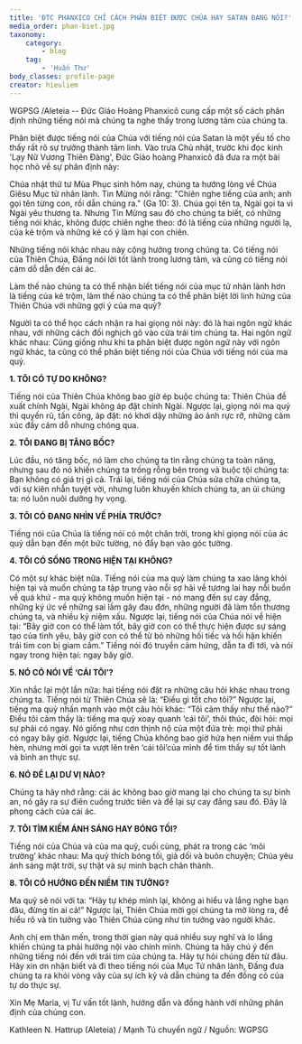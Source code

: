 ```yaml
---
title: 'ĐTC PHANXICO CHỈ CÁCH PHÂN BIỆT ĐƯỢC CHÚA HAY SATAN ĐANG NÓI?'
media_order: phan-biet.jpg
taxonomy:
    category:
        - blog
    tag:
        - 'Huấn Thư'
body_classes: profile-page
creator: hieuliem
---
```


WGPSG /Aleteia -- Đức Giáo Hoàng Phanxicô cung cấp một số cách phân định những tiếng nói mà chúng ta nghe thấy trong lương tâm của chúng ta.

Phân biệt được tiếng nói của Chúa với tiếng nói của Satan là một yếu tố cho thấy rất rõ sự trưởng thành tâm linh. Vào trưa Chủ nhật, trước khi đọc kinh 'Lạy Nữ Vương Thiên Đàng', Đức Giáo hoàng Phanxicô đã đưa ra một bài học nhỏ về sự phân định này:

Chúa nhật thứ tư Mùa Phục sinh hôm nay, chúng ta hướng lòng về Chúa Giêsu Mục tử nhân lành. Tin Mừng nói rằng: "Chiên nghe tiếng của anh; anh gọi tên từng con, rồi dẫn chúng ra." (Ga 10: 3). Chúa gọi tên ta, Ngài gọi ta vì Ngài yêu thương ta. Nhưng Tin Mừng sau đó cho chúng ta biết, có những tiếng nói khác, không được chiên nghe theo: đó là tiếng của những người lạ, của kẻ trộm và những kẻ có ý làm hại con chiên.

Những tiếng nói khác nhau này cộng hưởng trong chúng ta. Có tiếng nói của Thiên Chúa, Đấng nói lời tốt lành trong lương tâm, và cũng có tiếng nói cám dỗ dẫn đến cái ác.

Làm thế nào chúng ta có thể nhận biết tiếng nói của mục tử nhân lành hơn là tiếng của kẻ trộm, làm thế nào chúng ta có thể phân biệt lời linh hứng của Thiên Chúa với những gợi ý của ma quỷ?

Người ta có thể học cách nhận ra hai giọng nói này: đó là hai ngôn ngữ khác nhau, với những cách đối nghịch gõ vào cửa trái tim chúng ta. Hai ngôn ngữ khác nhau: Cũng giống như khi ta phân biệt được ngôn ngữ này với ngôn ngữ khác, ta cũng có thể phân biệt tiếng nói của Chúa với tiếng nói của ma quỷ.

**1. TÔI CÓ TỰ DO KHÔNG?**

Tiếng nói của Thiên Chúa không bao giờ ép buộc chúng ta: Thiên Chúa đề xuất chính Ngài, Ngài không áp đặt chính Ngài. Ngược lại, giọng nói ma quỷ thì quyến rũ, tấn công, áp đặt: nó khơi dậy những ảo ảnh rực rỡ, những cảm xúc đầy cám dỗ nhưng chóng qua.

**2. TÔI ĐANG BỊ TÂNG BỐC?**

Lúc đầu, nó tâng bốc, nó làm cho chúng ta tin rằng chúng ta toàn năng, nhưng sau đó nó khiến chúng ta trống rỗng bên trong và buộc tội chúng ta: Bạn không có giá trị gì cả. Trái lại, tiếng nói của Chúa sửa chữa chúng ta, với sự kiên nhẫn tuyệt vời, nhưng luôn khuyến khích chúng ta, an ủi chúng ta: nó luôn nuôi dưỡng hy vọng.

**3. TÔI CÓ ĐANG NHÌN VỀ PHÍA TRƯỚC?**

Tiếng nói của Chúa là tiếng nói có một chân trời, trong khi giọng nói của ác quỷ dẫn bạn đến một bức tường, nó đẩy bạn vào góc tường.

**4. TÔI CÓ SỐNG TRONG HIỆN TẠI KHÔNG?**

Có một sự khác biệt nữa. Tiếng nói của ma quỷ làm chúng ta xao lãng khỏi hiện tại và muốn chúng ta tập trung vào nỗi sợ hãi về tương lai hay nỗi buồn về quá khứ - ma quỷ không muốn hiện tại - nó mang đến sự cay đắng, những ký ức về những sai lầm gây đau đớn, những người đã làm tổn thương chúng ta, và nhiều kỷ niệm xấu. Ngược lại, tiếng nói của Chúa nói về hiện tại: “Bây giờ con có thể làm tốt, bây giờ con có thể thực hiện được sự sáng tạo của tình yêu, bây giờ con có thể từ bỏ những hối tiếc và hối hận khiến trái tim con bị giam cầm.” Tiếng nói đó truyền cảm hứng, dẫn ta đi tới, và nói ngay trong hiện tại: ngay bây giờ.

**5. NÓ CÓ NÓI VỀ ‘CÁI TÔI’?**

Xin nhắc lại một lần nữa: hai tiếng nói đặt ra những câu hỏi khác nhau trong chúng ta. Tiếng nói từ Thiên Chúa sẽ là: “Điều gì tốt cho tôi?” Ngược lại, tiếng ma quỷ nhấn mạnh vào một câu hỏi khác: “Tôi cảm thấy như thế nào?” Điều tôi cảm thấy là: tiếng ma quỷ xoay quanh ‘cái tôi’, thôi thúc, đòi hỏi: mọi sự phải có ngay. Nó giống như cơn thịnh nộ của một đứa trẻ: mọi thứ phải có ngay bây giờ. Ngược lại, tiếng Chúa không bao giờ hứa hẹn niềm vui thấp hèn, nhưng mời gọi ta vượt lên trên ‘cái tôi’của mình để tìm thấy sự tốt lành và bình an thực sự.

**6. NÓ ĐỂ LẠI DƯ VỊ NÀO?**

Chúng ta hãy nhớ rằng: cái ác không bao giờ mang lại cho chúng ta sự bình an, nó gây ra sự điên cuồng trước tiên và để lại sự cay đắng sau đó. Đây là phong cách của cái ác.

**7. TÔI TÌM KIẾM ÁNH SÁNG HAY BÓNG TỐI?**

Tiếng nói của Chúa và của ma quỷ, cuối cùng, phát ra trong các ‘môi trường’ khác nhau: Ma quỷ thích bóng tối, giả dối và buôn chuyện; Chúa yêu ánh sáng mặt trời, sự thật và sự minh bạch chân thành.

**8. TÔI CÓ HƯỚNG ĐẾN NIỀM TIN TƯỞNG?**

Ma quỷ sẽ nói với ta: “Hãy tự khép mình lại, không ai hiểu và lắng nghe bạn đâu, đừng tin ai cả!” Ngược lại, Thiên Chúa mời gọi chúng ta mở lòng ra, để hiểu rõ và tin tưởng vào Thiên Chúa cũng như tin tưởng vào người khác.  

Anh chị em thân mến, trong thời gian này quá nhiều suy nghĩ và lo lắng khiến chúng ta phải hướng nội vào chính mình. Chúng ta hãy chú ý đến những tiếng nói đến với trái tim của chúng ta. Hãy tự hỏi chúng đến từ đâu. Hãy xin ơn nhận biết và đi theo tiếng nói của Mục Tử nhân lành, Đấng đưa chúng ta ra khỏi vòng vây của sự ích kỷ và dẫn chúng ta đến đồng cỏ của tự do thực sự.

Xin Mẹ Maria, vị Tư vấn tốt lành, hướng dẫn và đồng hành với những phân định của chúng con.

Kathleen N. Hattrup (Aleteia) / Mạnh Tú chuyển ngữ / Nguồn: WGPSG